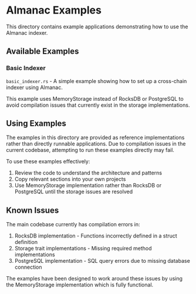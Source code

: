 # Almanac Examples

This directory contains example applications demonstrating how to use the Almanac indexer.

## Available Examples

### Basic Indexer

`basic_indexer.rs` - A simple example showing how to set up a cross-chain indexer using Almanac.

This example uses MemoryStorage instead of RocksDB or PostgreSQL to avoid compilation issues that currently exist in the storage implementations.

## Using Examples

The examples in this directory are provided as reference implementations rather than directly runnable applications. Due to compilation issues in the current codebase, attempting to run these examples directly may fail.

To use these examples effectively:

1. Review the code to understand the architecture and patterns
2. Copy relevant sections into your own projects
3. Use MemoryStorage implementation rather than RocksDB or PostgreSQL until the storage issues are resolved

## Known Issues

The main codebase currently has compilation errors in:

1. RocksDB implementation - Functions incorrectly defined in a struct definition 
2. Storage trait implementations - Missing required method implementations
3. PostgreSQL implementation - SQL query errors due to missing database connection

The examples have been designed to work around these issues by using the MemoryStorage implementation which is fully functional. 